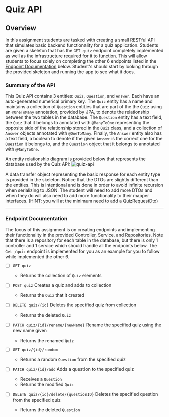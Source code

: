 Quiz API
=============================
## Overview

In this assignment students are tasked with creating a small RESTful API that simulates basic backend functionality for a quiz application. Students are given a skeleton that has the `GET quiz` endpoint completely implemented as well as the infrastructure required for it to function. This will allow students to focus solely on completing the other 6 endpoints listed in the [Endpoint Documentation](#endpoint-documentation) below. Student's should start by looking through the provided skeleton and running the app to see what it does.

### Summary of the API

This Quiz API contains 3 entities: `Quiz`, `Question`, and `Answer`. Each have an auto-generated numerical primary key. The `Quiz` entity has a name and maintains a collection of `Question` entities that are part of the the `Quiz` using an `@OneToMany` annotation, provided by JPA, to denote the relationship between the two tables in the database. The `Question` entity has a text field, the `Quiz` that it belongs to annotated with `@ManyToOne` representing the opposite side of the relationship stored in the `Quiz` class, and a collection of `Answer` objects annotated with `@OneToMany`. Finally, the `Answer` entity also has a text field, a boolean to denote if the given `Answer` is the correct one for the `Question` it belongs to, and the `Question` object that it belongs to annotated with `@ManyToOne`.

An entity relationship diagram is provided below that represents the database used by the Quiz API:
![quiz-api](https://user-images.githubusercontent.com/12191780/121982142-95da7100-cd54-11eb-97cd-e0220b59025b.png)


A data transfer object representing the basic response for each entity type is provided in the skeleton. Notice that the DTOs are slightly different than the entities. This is intentional and is done in order to avoid infinite recursion when serializing to JSON. The student will need to add more DTOs and when they do will also need to add more functionality to their mapper interfaces. (HINT: you will at the minimum need to add a QuizRequestDto)

---

### Endpoint Documentation

The focus of this assignment is on creating endpoints and implementing their functionality in the provided Controller, Service, and Repositories. Note that there is a repository for each table in the database, but there is only 1 controller and 1 service which should handle all the endpoints below. The `Get /quiz` endpoint is implemented for you as an example for you to follow while implemented the other 6.

- [ ] `GET quiz`
    - Returns the collection of `Quiz` elements

- [ ] `POST quiz`
    Creates a quiz and adds to collection
    - Returns the `Quiz` that it created

- [ ] `DELETE quiz/{id}`
    Deletes the specified quiz from collection
    - Returns the deleted `Quiz`

- [ ] `PATCH quiz/{id}/rename/{newName}`
    Rename the specified quiz using the new name given
    - Returns the renamed `Quiz`

- [ ] `GET quiz/{id}/random`
    - Returns a random `Question` from the specified quiz

- [ ] `PATCH quiz/{id}/add`
    Adds a question to the specified quiz
    - Receives a `Question`
    - Returns the modified `Quiz`
    
- [ ] `DELETE quiz/{id}/delete/{questionID}`
    Deletes the specified question from the specified quiz
    - Returns the deleted `Question`
